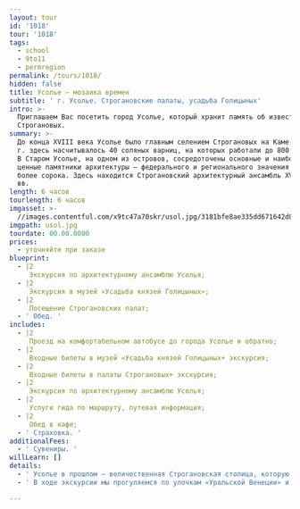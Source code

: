 ```yaml
---
layout: tour
id: '1018'
tour: '1018'
tags:
  - school
  - 9to11
  - permregion
permalink: /tours/1018/
hidden: false
title: Усолье – мозаика времен
subtitle: ' г. Усолье. Строгановские палаты, усадьба Голицыных'
intro: >-
  Приглашаем Вас посетить город Усолье, который хранит память об известном роде
  Строгановых.
summary: >-
  До конца XVIII века Усолье было главным селением Строгановых на Каме. В 1895
  г. здесь насчитывалось 40 соляных варниц, на которых работали до 800 человек.
  В Старом Усолье, на одном из островов, сосредоточены основные и наиболее
  ценные памятники архитектуры – федерального и регионального значения – всего
  более сорока. Здесь находится Строгановский архитектурный ансамбль XVII-XIX
  вв.
length: 6 часов
tourlength: 6 часов
imgasset: >-
  //images.contentful.com/x9tc47a70skr/usol.jpg/3181bfe8ae335dd671642d8630810fe7/usol.jpg
imgpath: usol.jpg
tourdate: 00.00.0000
prices:
  - уточняйте при заказе
blueprint:
  - |2
     Экскурсия по архитектурному ансамблю Усолья; 
  - |2
     Экскурсия в музей «Усадьба князей Голицыных»; 
  - |2
     Посещение Строгановских палат; 
  - ' Обед. '
includes:
  - |2
     Проезд на комфортабельном автобусе до города Усолье и обратно; 
  - |2
     Входные билеты в музей «Усадьба князей Голицыных+ экскурсия; 
  - |2
     Входные билеты в палаты Строгановых+ экскурсия; 
  - |2
     Экскурсия по архитектурному ансамблю Усолья; 
  - |2
     Услуги гида по маршруту, путевая информация; 
  - |2
     Обед в кафе; 
  - ' Страховка. '
additionalFees:
  - ' Сувениры. '
willLearn: []
details:
  - ' Усолье в прошлом – величественная Строгановская столица, которую с Петербургом и с Венецией объединяет единство архитектуры и и водного пространства. Поэтому поговорка «Усолье град – Петербургу брат» совсем не случайна. '
  - ' В ходе экскурсии мы прогуляемся по улочкам «Уральской Венеции» и посетим музей «Усадьба князей Голицыных». В музее сохранились настоящие интерьеры усадьбы, которые воссоздают атмосферу того времени и рассказывают об истории и культуре с. Новое Усолье. '

---
```

